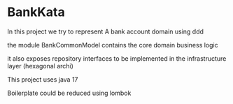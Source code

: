 # BankKata

In this project we try to represent A bank account domain using ddd 


the module BankCommonModel contains the core domain business logic


it also exposes repository interfaces to be implemented in the infrastructure layer (hexagonal archi)

This project uses java 17 

Boilerplate could be reduced using lombok

